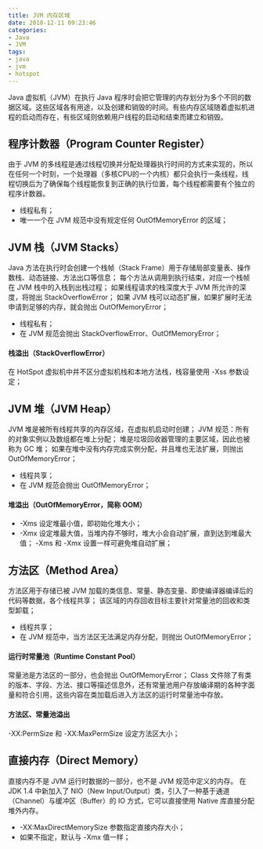 ```yaml
---
title: JVM 内存区域
date: 2018-12-11 09:23:46
categories:
- Java
- JVM
tags:
- java
- jvm
- hotspot
---
```


Java 虚拟机（JVM）在执行 Java 程序时会把它管理的内存划分为多个不同的数据区域。这些区域各有用途，以及创建和销毁的时间。有些内存区域随着虚拟机进程的启动而存在，有些区域则依赖用户线程的启动和结束而建立和销毁。

<!-- more -->

## 程序计数器（Program Counter Register）
由于 JVM 的多线程是通过线程切换并分配处理器执行时间的方式来实现的，所以在任何一个时刻，一个处理器（多核CPU的一个内核）都只会执行一条线程，线程切换后为了确保每个线程能恢复到正确的执行位置，每个线程都需要有个独立的程序计数器。
* 线程私有；
* 唯一一个在 JVM 规范中没有规定任何 OutOfMemoryError 的区域；

## JVM 栈（JVM Stacks）
Java 方法在执行时会创建一个栈帧（Stack Frame）用于存储局部变量表、操作数栈、动态链接、方法出口等信息；
每个方法从调用到执行结束，对应一个栈帧在 JVM 栈中的入栈到出栈过程；
如果线程请求的栈深度大于 JVM 所允许的深度，将抛出 StackOverflowError；
如果 JVM 栈可以动态扩展，如果扩展时无法申请到足够的内存，就会抛出 OutOfMemoryError；
* 线程私有；
* 在 JVM 规范会抛出 StackOverflowError、OutOfMemoryError；

#### 栈溢出（StackOverflowError）
在 HotSpot 虚拟机中并不区分虚拟机栈和本地方法栈，栈容量使用 -Xss 参数设定；


## JVM 堆（JVM Heap）
JVM 堆是被所有线程共享的内存区域，在虚拟机启动时创建；
JVM 规范：所有的对象实例以及数组都在堆上分配；
堆是垃圾回收器管理的主要区域，因此也被称为 GC 堆；
如果在堆中没有内存完成实例分配，并且堆也无法扩展，则抛出 OutOfMemoryError；
* 线程共享；
* 在 JVM 规范会抛出 OutOfMemoryError；

#### 堆溢出（OutOfMemoryError，简称 OOM）
* -Xms 设定堆最小值，即初始化堆大小；
* -Xmx 设定堆最大值，当堆内存不够时，堆大小会自动扩展，直到达到堆最大值；
-Xms 和 -Xmx 设置一样可避免堆自动扩展；

## 方法区（Method Area）
方法区用于存储已被 JVM 加载的类信息、常量、静态变量、即使编译器编译后的代码等数据，各个线程共享；
该区域的内存回收目标主要针对常量池的回收和类型卸载；
* 线程共享；
* 在 JVM 规范中，当方法区无法满足内存分配，则抛出 OutOfMemoryError；

#### 运行时常量池（Runtime Constant Pool）
常量池是方法区的一部分，也会抛出 OutOfMemoryError；
Class 文件除了有类的版本、字段、方法、接口等描述信息外，还有常量池用户存放编译期的各种字面量和符合引用，这些内容在类加载后进入方法区的运行时常量池中存放。

#### 方法区、常量池溢出
-XX:PermSize 和 -XX:MaxPermSize 设定方法区大小；


## 直接内存（Direct Memory）
直接内存不是 JVM 运行时数据的一部分，也不是 JVM 规范中定义的内存。
在 JDK 1.4 中新加入了 NIO（New Input/Output）类，引入了一种基于通道（Channel）与缓冲区（Buffer）的 IO 方式，它可以直接使用 Native 库直接分配堆外内存。
* -XX:MaxDirectMemorySize 参数指定直接内存大小；
* 如果不指定，默认与 -Xmx 值一样；